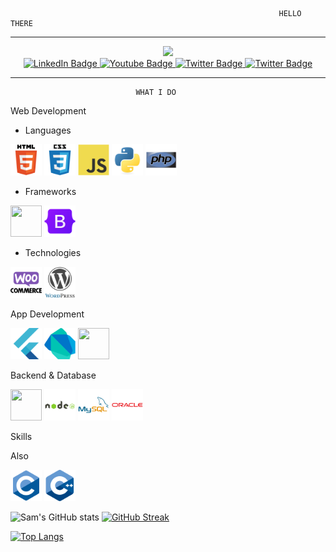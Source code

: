                                                                 HELLO THERE
								
								
							
---
<div id="header" align="center">
  <img src="https://media.giphy.com/media/M9gbBd9nbDrOTu1Mqx/giphy.gif" width="100"/>
  <div id="badges">
	  <a href="https://linkedin.com/in/sam-rasugu/">
	    <img src="https://img.shields.io/badge/LinkedIn-blue?style=for-the-badge&logo=linkedin&logoColor=white" alt="LinkedIn Badge"/>
	  </a>
  <a href="https://twitter.com/samrasugu">
    <img src="https://img.shields.io/badge/Twitter-blue?style=for-the-badge&logo=twitter&logoColor=white" alt="Youtube Badge"/>
  </a>
  <a href="https://samrasugu.github.io">
    <img src="https://img.shields.io/badge/Website-blue?style=for-the-badge&logo=website&logoColor=white" alt="Twitter Badge"/>
  </a>
  <a href="mailto:mokuasamr@gmail.com">
    <img src="https://img.shields.io/badge/Gmail-red?style=for-the-badge&logo=gmail&logoColor=white" alt="Twitter Badge"/>
  </a>
  </div>
</div>


<!-- 								     SAY HI 😃👋 -->
								     
<!-- [![LinkedIn](https://img.shields.io/badge/LinkedIn-Sam%20Rasugu-blue)](https://linkedin.com/in/Sam-Rasugu/)   [![Twitter](https://img.shields.io/badge/Twitter-samrasugu-00ACEE)](https://twitter.com/samrasugu) [![Website](https://img.shields.io/badge/-Website-%23318dde)](https://samrasugu.github.io/)    [![Email](https://img.shields.io/badge/-GMAIL-EA4335)](mailto:mokuasamr@gmail.com) -->


---
								WHAT I DO
Web Development 
- Languages

<img src ="https://raw.githubusercontent.com/devicons/devicon/master/icons/html5/html5-original-wordmark.svg" width="50" height="50"> <img src ="https://raw.githubusercontent.com/devicons/devicon/master/icons/css3/css3-original-wordmark.svg" width="50" height="50"> <img src ="https://raw.githubusercontent.com/devicons/devicon/master/icons/javascript/javascript-original.svg" width="50" height="50"> <img src ="https://raw.githubusercontent.com/devicons/devicon/master/icons/python/python-original.svg" width="50" height="50"> <img src ="https://raw.githubusercontent.com/devicons/devicon/1119b9f84c0290e0f0b38982099a2bd027a48bf1/icons/php/php-original.svg" width="50" height="50">

- Frameworks

<img src ="https://camo.githubusercontent.com/5c92eeb467fd5d2b1ef1c560e3c3c2f758a8d4e03a8136bda7b41a2d3d4a1b59/68747470733a2f2f72656163746e61746976652e6465762f696d672f6865616465725f6c6f676f2e737667" width="50" height="50"> <!--<img src ="https://raw.githubusercontent.com/devicons/devicon/1119b9f84c0290e0f0b38982099a2bd027a48bf1/icons/django/django-plain.svg" width="50" height="50"> -->  <img src ="https://raw.githubusercontent.com/devicons/devicon/1119b9f84c0290e0f0b38982099a2bd027a48bf1/icons/bootstrap/bootstrap-original.svg" width="50" height="50">

- Technologies

<img src ="https://raw.githubusercontent.com/devicons/devicon/1119b9f84c0290e0f0b38982099a2bd027a48bf1/icons/woocommerce/woocommerce-original-wordmark.svg" width="50" height="50"> <img src ="https://raw.githubusercontent.com/devicons/devicon/master/icons/wordpress/wordpress-original.svg" width="50" height="50">


App Development

<img src ="https://raw.githubusercontent.com/devicons/devicon/1119b9f84c0290e0f0b38982099a2bd027a48bf1/icons/flutter/flutter-original.svg" height="50"> <img src ="https://raw.githubusercontent.com/devicons/devicon/master/icons/dart/dart-original.svg" width="50" height="50"> <img src ="https://camo.githubusercontent.com/5c92eeb467fd5d2b1ef1c560e3c3c2f758a8d4e03a8136bda7b41a2d3d4a1b59/68747470733a2f2f72656163746e61746976652e6465762f696d672f6865616465725f6c6f676f2e737667" width="50" height="50">

Backend & Database

<img src="https://camo.githubusercontent.com/dd4b2422ed3bfc9da88c43d18550375c66f9584327dff7ecc19315ce50b96f07/68747470733a2f2f7777772e766563746f726c6f676f2e7a6f6e652f6c6f676f732f66697265626173652f66697265626173652d69636f6e2e737667" height="50" width="50">	<img src="https://raw.githubusercontent.com/devicons/devicon/master/icons/nodejs/nodejs-original-wordmark.svg" height="50" width="50"> 		<img src ="https://raw.githubusercontent.com/devicons/devicon/master/icons/mysql/mysql-original-wordmark.svg" height="50"> 	  <img src ="https://raw.githubusercontent.com/devicons/devicon/1119b9f84c0290e0f0b38982099a2bd027a48bf1/icons/oracle/oracle-original.svg" width="50" height="50">

Skills




Also

<img src ="https://raw.githubusercontent.com/devicons/devicon/master/icons/c/c-original.svg" height="50"> <img src ="https://raw.githubusercontent.com/devicons/devicon/master/icons/cplusplus/cplusplus-original.svg" width="50" height="50">


<!-- Google IT Support Certified -->
<!-- CyberSecurity Certifications -->
<!-- - Acronis -->
<!-- - Wallix -->

<!-- Cloud Certifications -->
<!-- - Acronis -->
<!-- - Oracle -->



<!-- [![Sam's GitHub stats](https://github-readme-stats.vercel.app/api?username=samrasugu&show_icons=true&theme=radical)](https://github.com/samrasugu/github-readme-stats) -->

![Sam's GitHub stats](https://github-readme-stats.vercel.app/api?username=samrasugu&theme=radical&show_icons=true) [![GitHub Streak](https://github-readme-streak-stats.herokuapp.com/?user=samrasugu&theme=radical)](https://git.io/streak-stats)

<!-- [![Top Langs](https://github-readme-stats.vercel.app/api/top-langs/?username=samrasugu&theme=radical)](https://github.com/samrasugu/github-readme-stats) -->

<!-- ![Top Langs](https://github-readme-stats.vercel.app/api/top-langs/?username=samrasugu&theme=radical) -->

[![Top Langs](https://github-readme-stats.vercel.app/api/top-langs/?username=samrasugu&layout=compact&theme=vision-friendly-dark)](https://github.com/anuraghazra/github-readme-stats)

<!--START_SECTION:waka--><!--END_SECTION:waka-->

#
